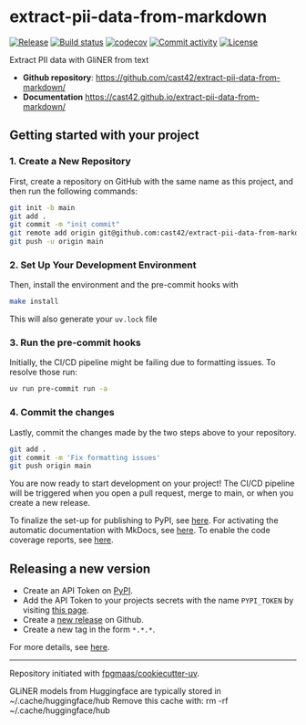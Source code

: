 # extract-pii-data-from-markdown

[![Release](https://img.shields.io/github/v/release/cast42/extract-pii-data-from-markdown)](https://img.shields.io/github/v/release/cast42/extract-pii-data-from-markdown)
[![Build status](https://img.shields.io/github/actions/workflow/status/cast42/extract-pii-data-from-markdown/main.yml?branch=main)](https://github.com/cast42/extract-pii-data-from-markdown/actions/workflows/main.yml?query=branch%3Amain)
[![codecov](https://codecov.io/gh/cast42/extract-pii-data-from-markdown/branch/main/graph/badge.svg)](https://codecov.io/gh/cast42/extract-pii-data-from-markdown)
[![Commit activity](https://img.shields.io/github/commit-activity/m/cast42/extract-pii-data-from-markdown)](https://img.shields.io/github/commit-activity/m/cast42/extract-pii-data-from-markdown)
[![License](https://img.shields.io/github/license/cast42/extract-pii-data-from-markdown)](https://img.shields.io/github/license/cast42/extract-pii-data-from-markdown)

Extract PII data with GliNER from text

- **Github repository**: <https://github.com/cast42/extract-pii-data-from-markdown/>
- **Documentation** <https://cast42.github.io/extract-pii-data-from-markdown/>

## Getting started with your project

### 1. Create a New Repository

First, create a repository on GitHub with the same name as this project, and then run the following commands:

```bash
git init -b main
git add .
git commit -m "init commit"
git remote add origin git@github.com:cast42/extract-pii-data-from-markdown.git
git push -u origin main
```

### 2. Set Up Your Development Environment

Then, install the environment and the pre-commit hooks with

```bash
make install
```

This will also generate your `uv.lock` file

### 3. Run the pre-commit hooks

Initially, the CI/CD pipeline might be failing due to formatting issues. To resolve those run:

```bash
uv run pre-commit run -a
```

### 4. Commit the changes

Lastly, commit the changes made by the two steps above to your repository.

```bash
git add .
git commit -m 'Fix formatting issues'
git push origin main
```

You are now ready to start development on your project!
The CI/CD pipeline will be triggered when you open a pull request, merge to main, or when you create a new release.

To finalize the set-up for publishing to PyPI, see [here](https://fpgmaas.github.io/cookiecutter-uv/features/publishing/#set-up-for-pypi).
For activating the automatic documentation with MkDocs, see [here](https://fpgmaas.github.io/cookiecutter-uv/features/mkdocs/#enabling-the-documentation-on-github).
To enable the code coverage reports, see [here](https://fpgmaas.github.io/cookiecutter-uv/features/codecov/).

## Releasing a new version

- Create an API Token on [PyPI](https://pypi.org/).
- Add the API Token to your projects secrets with the name `PYPI_TOKEN` by visiting [this page](https://github.com/cast42/extract-pii-data-from-markdown/settings/secrets/actions/new).
- Create a [new release](https://github.com/cast42/extract-pii-data-from-markdown/releases/new) on Github.
- Create a new tag in the form `*.*.*`.

For more details, see [here](https://fpgmaas.github.io/cookiecutter-uv/features/cicd/#how-to-trigger-a-release).

---

Repository initiated with [fpgmaas/cookiecutter-uv](https://github.com/fpgmaas/cookiecutter-uv).

GLiNER models from Huggingface are typically stored in ~/.cache/huggingface/hub
Remove this cache with: rm -rf ~/.cache/huggingface/hub
